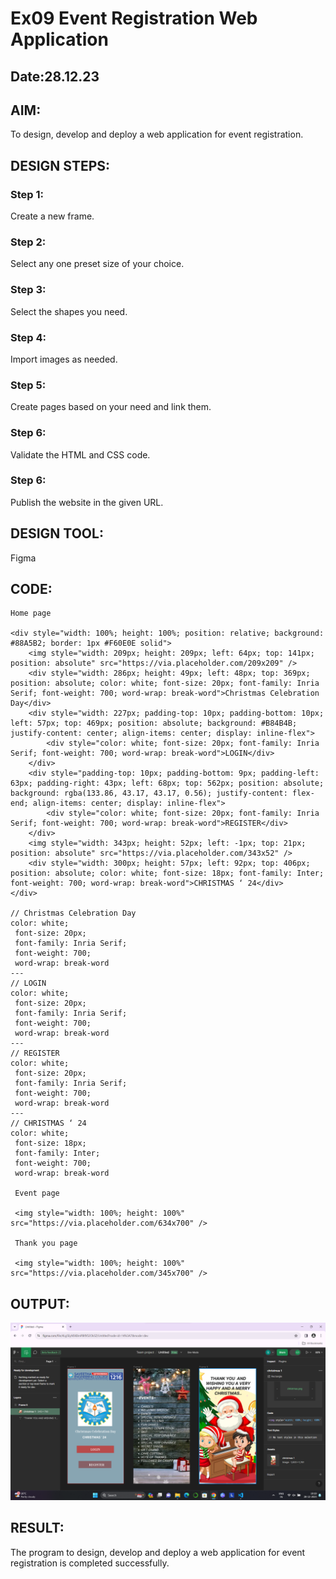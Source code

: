 # Ex09 Event Registration Web Application
## Date:28.12.23

## AIM:
To design, develop and deploy a web application for event registration.

## DESIGN STEPS:

### Step 1:
Create a new frame.

### Step 2:
Select any one preset size of your choice.

### Step 3:
Select the shapes you need.

### Step 4:
Import images as needed.

### Step 5:
Create pages based on your need and link them.

### Step 6:

Validate the HTML and CSS code.

### Step 6:

Publish the website in the given URL.

## DESIGN TOOL:
Figma

## CODE:
```
Home page

<div style="width: 100%; height: 100%; position: relative; background: #88A5B2; border: 1px #F60E0E solid">
    <img style="width: 209px; height: 209px; left: 64px; top: 141px; position: absolute" src="https://via.placeholder.com/209x209" />
    <div style="width: 286px; height: 49px; left: 48px; top: 369px; position: absolute; color: white; font-size: 20px; font-family: Inria Serif; font-weight: 700; word-wrap: break-word">Christmas Celebration Day</div>
    <div style="width: 227px; padding-top: 10px; padding-bottom: 10px; left: 57px; top: 469px; position: absolute; background: #B84B4B; justify-content: center; align-items: center; display: inline-flex">
        <div style="color: white; font-size: 20px; font-family: Inria Serif; font-weight: 700; word-wrap: break-word">LOGIN</div>
    </div>
    <div style="padding-top: 10px; padding-bottom: 9px; padding-left: 63px; padding-right: 43px; left: 68px; top: 562px; position: absolute; background: rgba(133.86, 43.17, 43.17, 0.56); justify-content: flex-end; align-items: center; display: inline-flex">
        <div style="color: white; font-size: 20px; font-family: Inria Serif; font-weight: 700; word-wrap: break-word">REGISTER</div>
    </div>
    <img style="width: 343px; height: 52px; left: -1px; top: 21px; position: absolute" src="https://via.placeholder.com/343x52" />
    <div style="width: 300px; height: 57px; left: 92px; top: 406px; position: absolute; color: white; font-size: 18px; font-family: Inter; font-weight: 700; word-wrap: break-word">CHRISTMAS ‘ 24</div>
</div>

// Christmas Celebration Day
color: white;
 font-size: 20px;
 font-family: Inria Serif;
 font-weight: 700;
 word-wrap: break-word
---
// LOGIN
color: white;
 font-size: 20px;
 font-family: Inria Serif;
 font-weight: 700;
 word-wrap: break-word
---
// REGISTER
color: white;
 font-size: 20px;
 font-family: Inria Serif;
 font-weight: 700;
 word-wrap: break-word
---
// CHRISTMAS ‘ 24
color: white;
 font-size: 18px;
 font-family: Inter;
 font-weight: 700;
 word-wrap: break-word

 Event page

 <img style="width: 100%; height: 100%" src="https://via.placeholder.com/634x700" />

 Thank you page

 <img style="width: 100%; height: 100%" src="https://via.placeholder.com/345x700" />

```

## OUTPUT:
![Alt text](<Screenshot 2023-12-28 191947.png>)

## RESULT:
The program to design, develop and deploy a web application for event registration is completed successfully.
